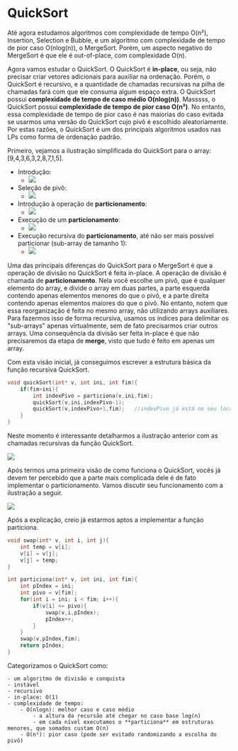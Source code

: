 # QuickSort

Até agora estudamos algoritmos com complexidade de tempo O(n²), Insertion, Selection e Bubble, e um algoritmo com complexidade de tempo de pior caso O(nlog(n)), o MergeSort.
Porém, um aspecto negativo do MergeSort é que ele é out-of-place, com complexidade O(n).

Agora vamos estudar o QuickSort.
O QuickSort é **in-place**, ou seja, não precisar criar vetores adicionais para auxiliar na ordenação. Porém, o QuickSort é recursivo, e a quantidade de chamadas recursivas na pilha de chamadas fará com que ele consuma algum espaço extra.
O QuickSort possui **complexidade de tempo de caso médio O(nlog(n))**.
Masssss, o QuickSort possui **complexidade de tempo de pior caso O(n²)**.
No entanto, essa complexidade de tempo de pior caso é nas maiorias do caso evitada se usarmos uma versão do QuickSort cujo pivô é escolhido aleatoriamente.
Por estas razões, o QuickSort é um dos principais algoritmos usados nas LPs como forma de ordenação padrão.

Primeiro, vejamos a ilustração simplificada do QuickSort para o array: [9,4,3,6,3,2,8,7,1,5]. 

- Introdução:
    - ![](../imgs/ordenacao/quick/QuickSort1.png)
- Seleção de pivô:
    - ![](../imgs/ordenacao/quick/QuickSort2.png)
- Introdução à operação de **particionamento**:
    - ![](../imgs/ordenacao/quick/QuickSort3.png)
- Execução de um **particionamento**:
    - ![](../imgs/ordenacao/quick/QuickSort4.png)
- Execução recursiva do **particionamento**, até não ser mais possível particionar (sub-array de tamanho 1):
    - ![](../imgs/ordenacao/quick/QuickSort5.png)

Uma das principais diferenças do QuickSort para o MergeSort é que a operação de divisão no QuickSort é feita in-place.
A operação de divisão é chamada de **particionamento**.
Nela você escolhe um pivô, que é qualquer elemento do array, e divide o array em duas partes, a parte esquerda contendo apenas elementos menores do que o pivô, e a parte direita contendo apenas elementos maiores do que o pivô.
No entanto, notem que essa reorganização é feita no mesmo array, não utilizando arrays auxiliares.
Para fazermos isso de forma recursiva, usamos os índices para delimitar os "sub-arrays" apenas virtualmente, sem de fato precisarmos criar outros arrays.
Uma consequência da divisão ser feita in-place é que não precisaremos da etapa de **merge**, visto que tudo é feito em apenas um array.

Com esta visão inicial, já conseguimos escrever a estrutura básica da função recursiva QuickSort.

```c
void quickSort(int* v, int ini, int fim){
    if(fim>ini){                        
        int indexPivo = particiona(v,ini,fim);
        quickSort(v,ini,indexPivo-1);
        quickSort(v,indexPivo+1,fim);   //indexPivo já está no seu local
    }
}
```

Neste momento é interessante detalharmos a ilustração anterior com as chamadas recursivas da função QuickSort.

![](../imgs/ordenacao/quick/QuickSort6.png)

Após termos uma primeira visão de como funciona o QuickSort, vocês já devem ter percebido que a parte mais complicada dele é de fato implementar o particionamento.
Vamos discutir seu funcionamento com a ilustração a seguir.

![](../imgs/ordenacao/quick/QuickSort-particiona.png)

Após a explicação, creio já estarmos aptos a implementar a função particiona.

```c
void swap(int* v, int i, int j){
    int temp = v[i];
    v[i] = v[j];
    v[j] = temp;
}

int particiona(int* v, int ini, int fim){
    int pIndex = ini;
    int pivo = v[fim];
    for(int i = ini; i < fim; i++){
        if(v[i] <= pivo){
            swap(v,i,pIndex);
            pIndex++;
        }
    }
    swap(v,pIndex,fim);
    return pIndex;
}
```

Categorizamos o QuickSort como:

    - um algoritmo de divisão e conquista
    - instável
    - recursivo 
    - in-place: O(1)
    - complexidade de tempo: 
        - O(nlogn): melhor caso e caso médio
            - a altura da recursão até chegar no caso base log(n)
            - em cada nível executamos o **particiona** em estruturas menores, que somados custam O(n)
        - O(n²): pior caso (pode ser evitado randomizando a escolha do pivô)        
